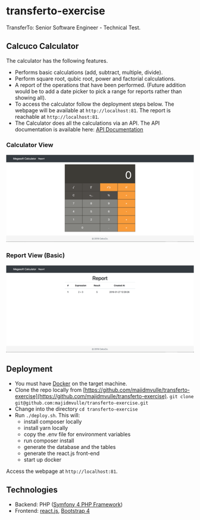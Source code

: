 # transferto-exercise
TransferTo: Senior Software Engineer - Technical Test.

## Calcuco Calculator
The calculator has the following features.

- Performs basic calculations (add, subtract, multiple, divide).
- Perform square root, qubic root, power and factorial calculations.
- A report of the operations that have been performed. (Future addition would be to add a date picker to pick a range for reports rather than showing all).
- To access the calculator follow the deployment steps below. The webpage will be available at `http://localhost:81`. The report is reachable at `http://localhost:81`.
- The Calculator does all the calculations via an API. The API documentation is available here: [API Documentation](./src/docs/api.md)

### Calculator View
![Calculator](./src/docs/calculator.png?raw=true "Calculator")

### Report View (Basic)
![Report](./src/docs/report.png?raw=true "Report")

## Deployment
- You must have [Docker](https://www.docker.com/) on the target machine.
- Clone the repo locally from [https://github.com/majidmvulle/transferto-exercise](https://github.com/majidmvulle/transferto-exercise). `git clone git@github.com:majidmvulle/transferto-exercise.git`
- Change into the directory `cd transferto-exercise`
- Run `./deploy.sh`. This will:
	- install composer locally
	- install yarn locally
	- copy the .env file for environment variables
	- run composer install
	- generate the database and the tables
	- generate the react.js front-end
	- start up docker

Access the webpage at `http://localhost:81`.

## Technologies
- Backend: PHP ([Symfony 4 PHP Framework](https://symfony.com/))
- Frontend: [react.js](https://reactjs.org/), [Bootstrap 4](https://getbootstrap.com/)

